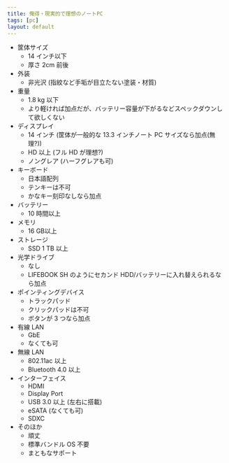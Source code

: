 ```yaml
---
title: 俺得・現実的で理想のノートPC
tags: [pc]
layout: default
---
```


  * 筐体サイズ
    * 14 インチ以下
    * 厚さ 2cm 前後
  * 外装
    * 非光沢 (指紋など手垢が目立たない塗装・材質)
  * 重量
    * 1.8 kg 以下
    * より軽ければ加点だが、バッテリー容量が下がるなどスペックダウンして欲しくない
  * ディスプレイ
    * 14 インチ (筐体が一般的な 13.3 インチノート PC サイズなら加点(無理?))
    * HD 以上 (フル HD が理想?)
    * ノングレア (ハーフグレアも可)
  * キーボード
    * 日本語配列
    * テンキーは不可
    * かなキー刻印なしなら加点
  * バッテリー
    * 10 時間以上
  * メモリ
    * 16 GB以上
  * ストレージ
    * SSD 1 TB 以上
  * 光学ドライブ
    * なし
    * LIFEBOOK SH のようにセカンド HDD/バッテリーに入れ替えられるなら加点
  * ポインティングデバイス
    * トラックパッド
    * クリックパッドは不可
    * ボタンが 3 つなら加点
  * 有線 LAN
    * GbE
    * なくても可
  * 無線 LAN
    * 802.11ac 以上
    * Bluetooth 4.0 以上
  * インターフェイス
    * HDMI
    * Display Port
    * USB 3.0 以上 (左右に搭載)
    * eSATA (なくても可)
    * SDXC
  * そのほか
    * 頑丈
    * 標準バンドル OS 不要
    * まともなサポート
